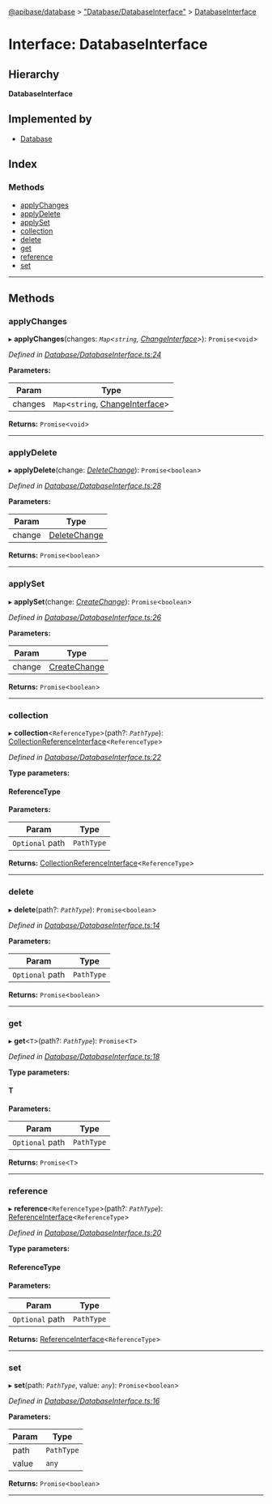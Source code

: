 [@apibase/database](../README.md) > ["Database/DatabaseInterface"](../modules/_database_databaseinterface_.md) > [DatabaseInterface](../interfaces/_database_databaseinterface_.databaseinterface.md)

# Interface: DatabaseInterface

## Hierarchy

**DatabaseInterface**

## Implemented by

* [Database](../classes/_database_database_.database.md)

## Index

### Methods

* [applyChanges](_database_databaseinterface_.databaseinterface.md#applychanges)
* [applyDelete](_database_databaseinterface_.databaseinterface.md#applydelete)
* [applySet](_database_databaseinterface_.databaseinterface.md#applyset)
* [collection](_database_databaseinterface_.databaseinterface.md#collection)
* [delete](_database_databaseinterface_.databaseinterface.md#delete)
* [get](_database_databaseinterface_.databaseinterface.md#get)
* [reference](_database_databaseinterface_.databaseinterface.md#reference)
* [set](_database_databaseinterface_.databaseinterface.md#set)

---

## Methods

<a id="applychanges"></a>

###  applyChanges

▸ **applyChanges**(changes: *`Map`<`string`, [ChangeInterface](_database_change_changeinterface_.changeinterface.md)>*): `Promise`<`void`>

*Defined in [Database/DatabaseInterface.ts:24](https://github.com/chapterjason/APIBase/blob/f39c9da/packages/database/src/Database/DatabaseInterface.ts#L24)*

**Parameters:**

| Param | Type |
| ------ | ------ |
| changes | `Map`<`string`, [ChangeInterface](_database_change_changeinterface_.changeinterface.md)> |

**Returns:** `Promise`<`void`>

___
<a id="applydelete"></a>

###  applyDelete

▸ **applyDelete**(change: *[DeleteChange](../classes/_database_change_deletechange_.deletechange.md)*): `Promise`<`boolean`>

*Defined in [Database/DatabaseInterface.ts:28](https://github.com/chapterjason/APIBase/blob/f39c9da/packages/database/src/Database/DatabaseInterface.ts#L28)*

**Parameters:**

| Param | Type |
| ------ | ------ |
| change | [DeleteChange](../classes/_database_change_deletechange_.deletechange.md) |

**Returns:** `Promise`<`boolean`>

___
<a id="applyset"></a>

###  applySet

▸ **applySet**(change: *[CreateChange](../classes/_database_change_createchange_.createchange.md)*): `Promise`<`boolean`>

*Defined in [Database/DatabaseInterface.ts:26](https://github.com/chapterjason/APIBase/blob/f39c9da/packages/database/src/Database/DatabaseInterface.ts#L26)*

**Parameters:**

| Param | Type |
| ------ | ------ |
| change | [CreateChange](../classes/_database_change_createchange_.createchange.md) |

**Returns:** `Promise`<`boolean`>

___
<a id="collection"></a>

###  collection

▸ **collection**<`ReferenceType`>(path?: *`PathType`*): [CollectionReferenceInterface](_database_reference_collectionreferenceinterface_.collectionreferenceinterface.md)<`ReferenceType`>

*Defined in [Database/DatabaseInterface.ts:22](https://github.com/chapterjason/APIBase/blob/f39c9da/packages/database/src/Database/DatabaseInterface.ts#L22)*

**Type parameters:**

#### ReferenceType 
**Parameters:**

| Param | Type |
| ------ | ------ |
| `Optional` path | `PathType` |

**Returns:** [CollectionReferenceInterface](_database_reference_collectionreferenceinterface_.collectionreferenceinterface.md)<`ReferenceType`>

___
<a id="delete"></a>

###  delete

▸ **delete**(path?: *`PathType`*): `Promise`<`boolean`>

*Defined in [Database/DatabaseInterface.ts:14](https://github.com/chapterjason/APIBase/blob/f39c9da/packages/database/src/Database/DatabaseInterface.ts#L14)*

**Parameters:**

| Param | Type |
| ------ | ------ |
| `Optional` path | `PathType` |

**Returns:** `Promise`<`boolean`>

___
<a id="get"></a>

###  get

▸ **get**<`T`>(path?: *`PathType`*): `Promise`<`T`>

*Defined in [Database/DatabaseInterface.ts:18](https://github.com/chapterjason/APIBase/blob/f39c9da/packages/database/src/Database/DatabaseInterface.ts#L18)*

**Type parameters:**

#### T 
**Parameters:**

| Param | Type |
| ------ | ------ |
| `Optional` path | `PathType` |

**Returns:** `Promise`<`T`>

___
<a id="reference"></a>

###  reference

▸ **reference**<`ReferenceType`>(path?: *`PathType`*): [ReferenceInterface](_database_reference_referenceinterface_.referenceinterface.md)<`ReferenceType`>

*Defined in [Database/DatabaseInterface.ts:20](https://github.com/chapterjason/APIBase/blob/f39c9da/packages/database/src/Database/DatabaseInterface.ts#L20)*

**Type parameters:**

#### ReferenceType 
**Parameters:**

| Param | Type |
| ------ | ------ |
| `Optional` path | `PathType` |

**Returns:** [ReferenceInterface](_database_reference_referenceinterface_.referenceinterface.md)<`ReferenceType`>

___
<a id="set"></a>

###  set

▸ **set**(path: *`PathType`*, value: *`any`*): `Promise`<`boolean`>

*Defined in [Database/DatabaseInterface.ts:16](https://github.com/chapterjason/APIBase/blob/f39c9da/packages/database/src/Database/DatabaseInterface.ts#L16)*

**Parameters:**

| Param | Type |
| ------ | ------ |
| path | `PathType` |
| value | `any` |

**Returns:** `Promise`<`boolean`>

___


